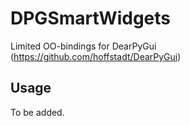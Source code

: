 # DPGSmartWidgets
Limited OO-bindings for DearPyGui (https://github.com/hoffstadt/DearPyGui)

## Usage

To be added.

